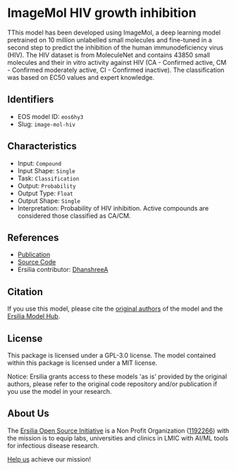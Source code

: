# ImageMol HIV growth inhibition

TThis model has been developed using ImageMol, a deep learning model pretrained on 10 million unlabelled small molecules and fine-tuned in a second step to predict the inhibition of the human immunodeficiency virus (HIV). The HIV dataset is from MoleculeNet and contains 43850 small molecules and their in vitro activity against HIV (CA - Confirmed active, CM - Confirmed moderately active, CI - Confirmed inactive). The classification was based on EC50 values and expert knowledge.

## Identifiers

* EOS model ID: `eos6hy3`
* Slug: `image-mol-hiv`

## Characteristics

* Input: `Compound`
* Input Shape: `Single`
* Task: `Classification`
* Output: `Probability`
* Output Type: `Float`
* Output Shape: `Single`
* Interpretation: Probability of HIV inhibition. Active compounds are considered those classified as CA/CM.

## References

* [Publication](https://www.nature.com/articles/s42256-022-00557-6)
* [Source Code](https://github.com/ChengF-Lab/ImageMol)
* Ersilia contributor: [DhanshreeA](https://github.com/DhanshreeA)

## Citation

If you use this model, please cite the [original authors](https://www.nature.com/articles/s42256-022-00557-6) of the model and the [Ersilia Model Hub](https://github.com/ersilia-os/ersilia/blob/master/CITATION.cff).

## License

This package is licensed under a GPL-3.0 license. The model contained within this package is licensed under a MIT license.

Notice: Ersilia grants access to these models 'as is' provided by the original authors, please refer to the original code repository and/or publication if you use the model in your research.

## About Us

The [Ersilia Open Source Initiative](https://ersilia.io) is a Non Profit Organization ([1192266](https://register-of-charities.charitycommission.gov.uk/charity-search/-/charity-details/5170657/full-print)) with the mission is to equip labs, universities and clinics in LMIC with AI/ML tools for infectious disease research.

[Help us](https://www.ersilia.io/donate) achieve our mission!